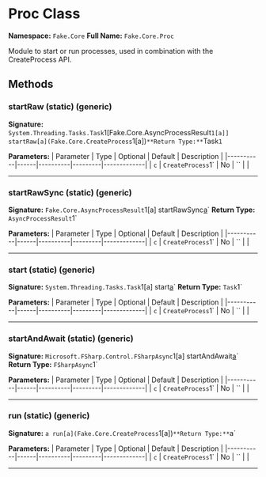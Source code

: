 # Proc Class

**Namespace:** `Fake.Core`
**Full Name:** `Fake.Core.Proc`

Module to start or run processes, used in combination with the CreateProcess API.

## Methods

### startRaw (static) (generic)

**Signature:** `System.Threading.Tasks.Task`1[Fake.Core.AsyncProcessResult`1[a]] startRaw[a](Fake.Core.CreateProcess`1[a])`
**Return Type:** `Task`1`

**Parameters:**
| Parameter | Type | Optional | Default | Description |
|-----------|------|----------|---------|-------------|
| `c` | `CreateProcess`1` | No | `` |  |

---

### startRawSync (static) (generic)

**Signature:** `Fake.Core.AsyncProcessResult`1[a] startRawSync[a](Fake.Core.CreateProcess`1[a])`
**Return Type:** `AsyncProcessResult`1`

**Parameters:**
| Parameter | Type | Optional | Default | Description |
|-----------|------|----------|---------|-------------|
| `c` | `CreateProcess`1` | No | `` |  |

---

### start (static) (generic)

**Signature:** `System.Threading.Tasks.Task`1[a] start[a](Fake.Core.CreateProcess`1[a])`
**Return Type:** `Task`1`

**Parameters:**
| Parameter | Type | Optional | Default | Description |
|-----------|------|----------|---------|-------------|
| `c` | `CreateProcess`1` | No | `` |  |

---

### startAndAwait (static) (generic)

**Signature:** `Microsoft.FSharp.Control.FSharpAsync`1[a] startAndAwait[a](Fake.Core.CreateProcess`1[a])`
**Return Type:** `FSharpAsync`1`

**Parameters:**
| Parameter | Type | Optional | Default | Description |
|-----------|------|----------|---------|-------------|
| `c` | `CreateProcess`1` | No | `` |  |

---

### run (static) (generic)

**Signature:** `a run[a](Fake.Core.CreateProcess`1[a])`
**Return Type:** `a`

**Parameters:**
| Parameter | Type | Optional | Default | Description |
|-----------|------|----------|---------|-------------|
| `c` | `CreateProcess`1` | No | `` |  |

---